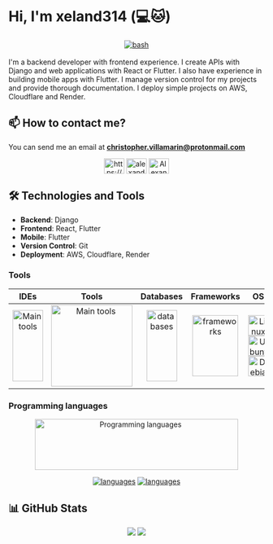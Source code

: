 <!-- markdownlint-disable MD033 -->

# Hi, I'm xeland314 (💻🐱)

<div align="center">
  <a href="https://www.codewars.com/users/xeland314" target="_blank" rel="noreferrer"> <img src="https://www.codewars.com/users/xeland314/badges/large" alt="bash"/> </a>
</div>
<br>
I'm a backend developer with frontend experience. I create APIs with Django and web applications with React or Flutter. I also have experience in building mobile apps with Flutter. I manage version control for my projects and provide thorough documentation. I deploy simple projects on AWS, Cloudflare and Render.

## 📫 How to contact me?
You can send me an email at **christopher.villamarin@protonmail.com**

<p align="center">
  <a href="https://linkedin.com/in/https://www.linkedin.com/in/christopher-villamar%c3%adn/" target="blank"><img align="center" src="https://raw.githubusercontent.com/rahuldkjain/github-profile-readme-generator/master/src/images/icons/Social/linked-in-alt.svg" alt="https://www.linkedin.com/in/christopher-villamar%c3%adn/" height="30" width="40" /></a>
  <a href="https://fb.com/alexander.pila.7" target="blank"><img align="center" src="https://raw.githubusercontent.com/rahuldkjain/github-profile-readme-generator/master/src/images/icons/Social/facebook.svg" alt="alexander.pila.7" height="30" width="40" /></a>
  <a href="https://discord.gg/AlexanderPila#5944" target="blank"><img align="center" src="https://raw.githubusercontent.com/rahuldkjain/github-profile-readme-generator/master/src/images/icons/Social/discord.svg" alt="AlexanderPila#5944" height="30" width="40" /></a>
</p>

## 🛠️ Technologies and Tools

- **Backend**: Django
- **Frontend**: React, Flutter
- **Mobile**: Flutter
- **Version Control**: Git
- **Deployment**: AWS, Cloudflare, Render

### Tools

<table align="center">
<thead>
  <tr>
    <th>IDEs</th>
    <th>Tools</th>
    <th>Databases</th>
    <th>Frameworks</th>
    <th>OS</th>
    <th>Cloud</th>
  </tr>
</thead>
<tbody>
  <tr>
    <td align="center">
      <img src="https://skillicons.dev/icons?i=vscode,neovim,eclipse&perline=1&theme=light" alt="Main tools" width="60" height="140"/>
    </td>
    <td align="center">
      <img src="https://skillicons.dev/icons?i=regex,obsidian,md,git,bash,docker,nginx,postman&perline=3&theme=light" alt="Main tools" width="160" height="160"/>
    </td>
    <td align="center">
      <img src="https://skillicons.dev/icons?i=sqlite,postgres,redis&perline=1&theme=light" alt="databases" width="60" height="140"/>
    </td>
    <td align="center">
        <img src="https://skillicons.dev/icons?i=qt,django,flutter,react&perline=2&theme=light" alt="frameworks" width="90" height="120"/>
    </td>
    <td align="center">
      <a href="https://www.linux.org/" target="_blank" rel="noreferrer">
        <img src="https://skillicons.dev/icons?i=linux&perline=1&theme=light" alt="Linux" width="40" height="40"/>
      </a>
      <br>
      <a href="https://ubuntu.com/" target="_blank" rel="noreferrer">
        <img src="https://upload.wikimedia.org/wikipedia/commons/9/9e/UbuntuCoF.svg" alt="Ubuntu" width="40" height="40"/>
      </a>
      <br>
      <a href="https://www.debian.org/" target="_blank" rel="noreferrer">
        <img src="https://www.debian.org/logos/openlogo-nd.svg" alt="Debian" width="40" height="40"/>
      </a>
    </td>
    <td align="center">
      <a href="https://aws.amazon.com/" target="_blank" rel="noreferrer">
        <img src="https://skillicons.dev/icons?i=aws&perline=1&theme=light" alt="AWS" width="40" height="40"/>
      </a>
      <br>
      <a href="https://www.cloudflare.com/" target="_blank" rel="noreferrer">
        <img src="https://skillicons.dev/icons?i=cloudflare&perline=1&theme=light" alt="Cloudflare" width="40" height="40"/>
      </a>
      <br>
    </td>
  </tr>
</tbody>
</table>

### Programming languages
<div align="center">
  <div>
    <img src="https://skillicons.dev/icons?i=py,java,c,go,dart,js,ts,html,css&perline=10&theme=light" alt="Programming languages" width="400" height="100"/>
  </div>

[![languages](https://github-readme-stats-git-main-xeland314s-projects.vercel.app/api/top-langs/?username=xeland314&theme=city_lights&include_all_commits=true&exclude_repo=github-readme-stats,to-do-list-simple,Analizador-lexico,servichef_site&layout=compact&langs_count=10&hide=cmake,swift#gh-dark-mode-only)](https://github-readme-stats-git-main-xeland314s-projects.vercel.app/api/top-langs/?username=xeland314&theme=city_lights&include_all_commits=true&exclude_repo=github-readme-stats,to-do-list-simple,Analizador-lexico,servichef_site&layout=compact&langs_count=10&hide=cmake,swift#gh-dark-mode-only)
[![languages](https://github-readme-stats-git-main-xeland314s-projects.vercel.app/api/top-langs/?username=xeland314&theme=default&include_all_commits=true&exclude_repo=github-readme-stats,to-do-list-simple,Analizador-lexico,servichef_site&layout=compact&langs_count=10&hide=cmake,swift#gh-light-mode-only)](https://github-readme-stats-git-main-xeland314s-projects.vercel.app/api/top-langs/?username=xeland314&theme=default&include_all_commits=true&exclude_repo=github-readme-stats,to-do-list-simple,Analizador-lexico,servichef_site&layout=compact&langs_count=10&hide=cmake,swift#gh-light-mode-only)

</div>

## 📊 GitHub Stats

<div align="center">
  <picture>
    <source
      srcset="https://github-readme-streak-stats.herokuapp.com/?user=xeland314&hide_border=false&theme=city_lights"
      media="(prefers-color-scheme: dark)"
    />
    <source
      srcset="https://github-readme-streak-stats.herokuapp.com/?user=xeland314&hide_border=false"
      media="(prefers-color-scheme: light), (prefers-color-scheme: no-preference)"
    />
    <img src="https://github-readme-streak-stats.herokuapp.com/?user=xeland314&hide_border=false" />
  </picture>
  <picture>
    <source
      srcset="https://github-readme-stats-git-main-xeland314s-projects.vercel.app/api?username=xeland314&show_icons=true&theme=city_lights&hide_border=false"
      media="(prefers-color-scheme: dark)"
    />
    <source
      srcset="https://github-readme-stats-git-main-xeland314s-projects.vercel.app/api?username=xeland314&show_icons=true&theme=default&hide_border=false"
      media="(prefers-color-scheme: light), (prefers-color-scheme: no-preference)"
    />
    <img src="https://github-readme-stats-git-main-xeland314s-projects.vercel.app/api?username=xeland314&show_icons=true&theme=default&hide_border=false" />
  </picture>
</div>

